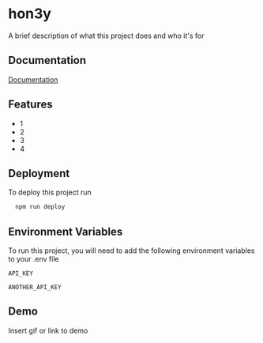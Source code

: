 # hon3y

A brief description of what this project does and who it's for


## Documentation

[Documentation](https://linktodocumentation)


## Features

- 1
- 2
- 3
- 4


## Deployment

To deploy this project run

```bash
  npm run deploy
```


## Environment Variables

To run this project, you will need to add the following environment variables to your .env file

`API_KEY`

`ANOTHER_API_KEY`


## Demo

Insert gif or link to demo
